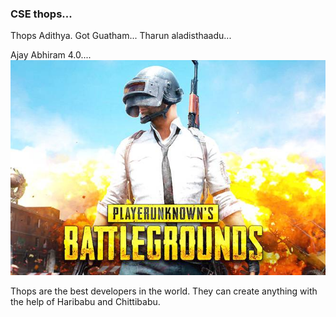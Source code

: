 ### CSE thops...

Thops Adithya.
Got Guatham...
Tharun aladisthaadu...  
  
Ajay Abhiram 4.0....
![CSE Thops](pubg.jpg)


Thops are the best developers in the world. They can create anything with the help of Haribabu and Chittibabu. 